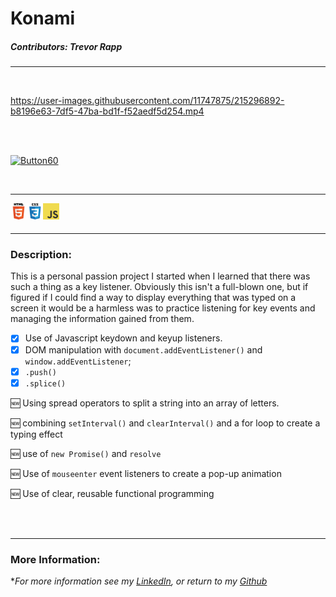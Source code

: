 # Konami


##### Contributors: Trevor Rapp

---

<br>

https://user-images.githubusercontent.com/11747875/215296892-b8196e63-7df5-47ba-bd1f-f52aedf5d254.mp4

<br>

<br>

[![Button60](https://user-images.githubusercontent.com/11747875/141862863-396ab1ee-36db-45fc-bdf9-857cc75ef75b.png)](https://trrapp12.github.io/konami/)


<br>




---

<img align="left" alt="HTML5" width="26px" src="https://raw.githubusercontent.com/github/explore/80688e429a7d4ef2fca1e82350fe8e3517d3494d/topics/html/html.png" />
<img align="left" alt="CSS3" width="26px" src="https://raw.githubusercontent.com/github/explore/80688e429a7d4ef2fca1e82350fe8e3517d3494d/topics/css/css.png" />
<img align="left" alt="JavaScript" width="26px" src="https://raw.githubusercontent.com/github/explore/80688e429a7d4ef2fca1e82350fe8e3517d3494d/topics/javascript/javascript.png" />

<br>
<br>

---

### Description:


This is a personal passion project I started when I learned that there was such a thing as a key listener.  Obviously this isn't a full-blown one, but if figured if I could find a way to display everything that was typed on a screen it would be a harmless was to practice listening for key events and managing the information gained from them.  

- [x] Use of Javascript keydown and keyup listeners.
- [x] DOM manipulation with ```document.addEventListener()``` and ```window.addEventListener```; 
- [x] ```.push()```
- [x] ```.splice()```

🆕 Using spread operators to split a string into an array of letters.

🆕 combining ```setInterval()``` and ```clearInterval()``` and a for loop to create a typing effect

🆕 use of ```new Promise()``` and ```resolve```

🆕 Use of ```mouseenter``` event listeners to create a pop-up animation

🆕 Use of clear, reusable functional programming

<br>
<br>

---

### More Information:

\**For more information see my [LinkedIn](https://www.linkedin.com/in/trevor-rapp-042a1037), or return to my [Github](https://github.com/trrapp12)*
